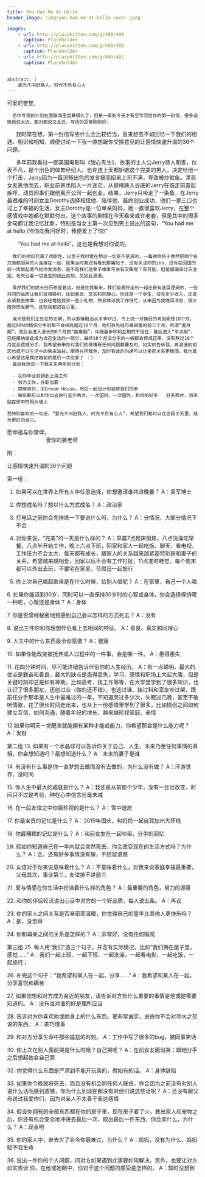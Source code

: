 ```yaml
---
title: You Had Me At Hello
header_image: /img/you-had-me-at-hello-cover.jpeg

images: 
    - url: http://placekitten.com/g/400/400
      caption: Placeholder
    - url: http://placekitten.com/g/400/401
      caption: Placeholder
    - url: http://placekitten.com/g/400/402
      caption: Placeholder
 

abstract: | 
    星光不问赶路人，时光不负有心人 
---
```


可爱的誉誉,
  
      给你写信的计划在我脑海里盘算很久了，但是一直到今天才有空写完给你的第一封信，很多话微信说太远，面对面说又太近，写信的距离刚刚好。

      我时常在想，第一封信写些什么会比较恰当，思来想去不如回忆一下我们的相遇、相识和相知，顺便讨论一下我一直想跟你交换意见的让感情快速升温的36个问题。

      多年前我看过一部美国电影叫《甜心先生》，故事的主人公Jerry待人和善，仪表不凡，是个出色的体育经纪人。也许连上天都妒嫉这个完美的男人，决定给他一个打击，Jerry因为一篇流畅出色的发言稿而招来上司不满，导致被炒鱿鱼。漂亮女友离他而去，职业前景也陷入一片迷茫，从巅峰跌入谷底的Jerry在临走前奋起疾呼，动员同事们跟他离开公司一起创业。结果，Jerry只带走了一条鱼，在Jerry最艰难的时刻女主Dorothy选择相信他、陪伴他，最终创业成功，他们一家三口也过上了幸福的生活，女主Dorothy是一位单亲妈妈，她一直很喜欢Jerry，在整个感情戏中她都在默默付出，这个故事的剧情在今天看来或许老套，但是其中的很多金句都让我记忆犹新，特别是当女主第一次见到男主说出的这句，“You had me at hello (当你向我问好时，我便爱上了你)”

       “You had me at hello”，这也是我想对你说的。

      我们的相识充满了戏剧性，以至于我时常在想这一切是不是真的，一篇神奇帖子竟然把两个各方面都迥异的人连接在一起，如果当时我没有看到那篇帖子、没有关注你的ins、没有在回国的前一周鼓起勇气给你发消息，是不是我们这辈子根本不会有交集呢？有可能，但是偏偏缘分天注定，老天让着一切发生的如此自然，又如此浪漫。
      
      虽然我们的成长经历相差甚远，但是在我看来，我们能最终走到一起还是有底层逻辑的，一些共同的品质让我们互相吸引，比如善良、真实和同理心。你还是一个学生，没有多少收入，还是会请我去按摩，也会经常给我买一些小礼物，你会体谅我工作很忙，从未因为我晚回消息、很少陪你而发脾气，这些我都记在心里。

      或许是我们正处在热恋期，所以感情融洽从未争吵过，书上说一对情侣的考验期是18个月，超过80%的情侣分手前都不会相处超过18个月，他们会先经历最甜蜜的前三个月，所谓“蜜月期”，而后会进入漫长的6个月的“疲惫期”，伴随着争吵和互相的不信任，最后进入“平淡期”，已经接纳彼此成为自己生活的一部分，最终18个月没分手的一般都会修成正果，没有熬过18个月就会遗憾分手，我希望未来你对我们的感情有任何问题都要及时、如实的告诉我，再浪漫的相恋也抵不过生活中的柴米油盐，摩擦在所难免，及时有效的沟通可以让亲密关系更稳固，我也真心希望这是我结婚前的最后一次恋爱了 ：）
      最后我想说一下我未来两年的计划：

      - 在你毕业前调到上海工作
      - 努力工作，升职加薪
      - 攒够首付，买Dream House，然后一起设计和装修我们的家
      - 每年都可以和你出去旅行至少两次，一次国内，一次国外，和你拍好多   好多照片，将来贴在家中的照片墙上

    我特别喜欢的一句话，“星光不问赶路人，时光不负有心人”，希望我们都可以在这段关系里，成为更好的自己。
  
愿幸福与你常伴，
                      
                                                                                                                        爱你的姜老师

附：

让感情快速升温的36个问题

第一组：
1. 如果可以在世界上所有人中任意选择，你想邀请谁共进晚餐？
A：吴军博士

2. 你想成名吗？想以什么方式成名？
A：政治家

3. 打电话之前你会先排练一下要说什么吗，为什么？
A：分情况，大部分情况下不会

4. 对你来说，“完美”的一天是什么样的？
A：早晨7点起床锻炼，八点洗澡吃早餐，八点半开始工作，晚上六点下班，回家和家人一起吃饭、聊天、看电视，工作压力不会太大，每天都有成长，跟家人的关系越来越紧密特别是和妻子的关系，希望越来越相爱，回家以后不会有工作打扰，11点准时睡觉，每个周末都可以外出去玩，不要宅在家里，节假日一起旅行

5. 你上次自己唱起歌来是在什么时候，给别人唱呢？
A：在家里，自己一个人唱

6. 如果你能活到90岁，同时可以一直保持30岁时的心智或身体，你会选择保持哪一种呢，心智还是身体？
A：身体

7. 你是否曾经秘密地预感到自己会以怎样的方式死去？
A：没有

8. 说出三件你和你理想伴侣看上去相同的特征。
A：善良、真实和同理心

9. 人生中的什么东西最令你感激？
A：健康

10. 如果你能改变被抚养成人过程中的一件事，会是哪一件。
A：患得患失

11. 花四分钟时间，尽可能详细告诉伴侣你的人生经历。
A：有一点聪明，最大的优点是勤奋和善良，最大的缺点是患得患失，学习、感情和职场上大起大落，但是关键时刻却总是如有神助，比如高考、找工作等等，在大学里学到了很多知识，也认识了很多朋友，还创过业（做的还不错），也逃过课、挂过科和室友吵过架，跟前任分手那年是人生中最难过的一年，不知道哭过多少次，失眠过几晚，甚至不敢听情歌，花了很长时间走出来，也从上一份感情里学到了很多，比如情侣之间如何建立互信、如何沟通，随着年纪的增长，越来越珍视家庭、亲情

12.如果你明天一觉醒来就能拥有某种才能或能力，你希望那会是什么能力呢？
A：发财

第二组
13. 如果有一个水晶球可以告诉你关于自己、人生，未来乃至任何事情的真相，你会想知道吗？最想知道什么？
A：未来的妻子是谁

14. 有没有什么事是你一直梦想去做而没有去做的，为什么没有做？
A：环游世界，没时间

15. 你人生中最大的成就是什么？
A：我还是从前那个少年，没有一丝丝改变，时间只不过是考验，种在心中信念丝毫未减

16. 在一段友谊之中你最珍视的是什么？
A：雪中送炭

17. 你最宝贵的记忆是什么？
A：2019年国庆，和妈妈一起自驾加州大环线

18. 你最糟糕的记忆是什么？
A：和前女友在一起吵架、分手的回忆

19. 假如你知道自己在一年内就会突然死去，你会改变现在的生活方式吗？为什么？
A：会，还有好多事情没有做，不想留遗憾

20. 友谊对于你来说意味着什么？
A：不意味着什么，对我来说家庭幸福最重要，父母其次，事业第三，友谊排不进前三

21. 爱与情感在你生活中扮演着什么样的角色？
A：最重要的角色，努力的源泉

22. 和你的伴侣轮流说出心目中对方的一个好品质，每人说五条。
A：再议

23. 你的家人之间关系是否亲密而温暖，你觉得自己的童年比其他人更快乐吗？
A：是，没觉得

24. 你和母亲之间的关系是怎样的？
A：非常好，没有任何隔阂

第三组
25. 每人用“我们”造三个句子，并含有实际情况，比如“我们俩在屋子里，感觉……”
A：我们一起上班、一起下班、一起洗澡，一起看电影，一起吃饭，一起旅行；

26. 补完这个句子：“我希望和某人在一起，分享……”
A：我希望和某人在一起，分享喜悦和痛苦

27. 如果你想和对方成为亲近的朋友，请告诉对方有什么重要的事情是他或她需要知道的。
A：没有谁对谁的好是理所应当

28. 告诉对方你喜欢他或她身上的什么东西，要非常诚实，说些你不会对萍水之交说的东西。
A：乖巧懂事

29. 和对方分享生命中那些尴尬的时刻。
A：工作中写了很多的bug，被同事笑话

30. 你上次在别人面前哭是什么时候？自己哭呢？
A：在前女友面前哭；跟她分手之后想起她会自己哭

32. 你觉得什么东西是严肃到不能开玩笑的，假如有的话。
A：身体缺陷

33. 如果你今晚就将死去，而且没有机会同任何人联络，你会因为之前没有对别人说什么话而感到遗憾，你为什么到现在都没有对他们说这些话呢？
A：还没有跟父母说过我爱你们，因为对亲人不太善于表达感情

34. 假设你拥有的全部东西都在你的房子里，现在房子着了火，救出家人和宠物之后，你还有机会安全地冲进去最后一次，取出最后一件东西，你会拿什么，为什么？
A：现金吧

35. 你的家人中，谁去世了会令你最难过，为什么？
A：妈妈，没有为什么，妈妈赋予我生命

36. 说出一件你的个人问题，问对方如果遇到此事要如何解决。另外，也要让对方如实告诉
你，在他或她眼中，你对于这个问题的感受是怎样的。
A：暂时没想到

